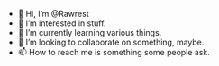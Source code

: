 - 👋 Hi, I’m @Rawrest
- 👀 I’m interested in stuff.
- 🌱 I’m currently learning various things.
- 💞️ I’m looking to collaborate on something, maybe.
- 📫 How to reach me is something some people ask.

<!---
Rawrest/Rawrest is a ✨ special ✨ repository because its `README.md` (this file) appears on your GitHub profile.
You can click the Preview link to take a look at your changes.
--->
